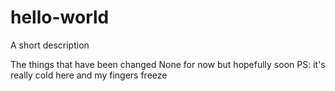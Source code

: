 # hello-world
A short description 


The things that have been changed
None for now but hopefully soon
PS: it's really cold here and my fingers freeze
